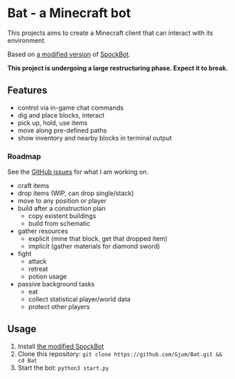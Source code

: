 Bat - a Minecraft bot
=====================

This projects aims to create a Minecraft client that can interact with its environment.

Based on [a modified version](https://github.com/Gjum/SpockBot/tree/bat) of [SpockBot](https://github.com/SpockBotMC/SpockBot).

**This project is undergoing a large restructuring phase. Expect it to break.**

Features
--------

- control via in-game chat commands
- dig and place blocks, interact
- pick up, hold, use items
- move along pre-defined paths
- show inventory and nearby blocks in terminal output

### Roadmap

See the [GitHub issues](https://github.com/Gjum/Bat/issues) for what I am working on.

- craft items
- drop items (WIP, can drop single/stack)
- move to any position or player
- build after a construction plan
  - copy existent buildings
  - build from schematic
- gather resources
  - explicit (mine that block, get that dropped item)
  - implicit (gather materials for diamond sword)
- fight
  - attack
  - retreat
  - potion usage
- passive background tasks
  - eat
  - collect statistical player/world data
  - protect other players

Usage
-----

1. Install [the modified SpockBot](https://github.com/Gjum/SpockBot/tree/bat)
2. Clone this repository: `git clone https://github.com/Gjum/Bat.git && cd Bat`
3. Start the bot: `python3 start.py`
